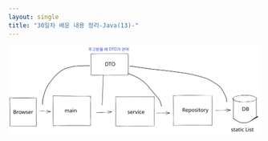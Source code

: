 ```yaml
---
layout: single
title: "30일차 배운 내용 정리-Java(13)-"
---
```


<img src="..\assets\images\Untitled-2022-04-28-0838.svg">


